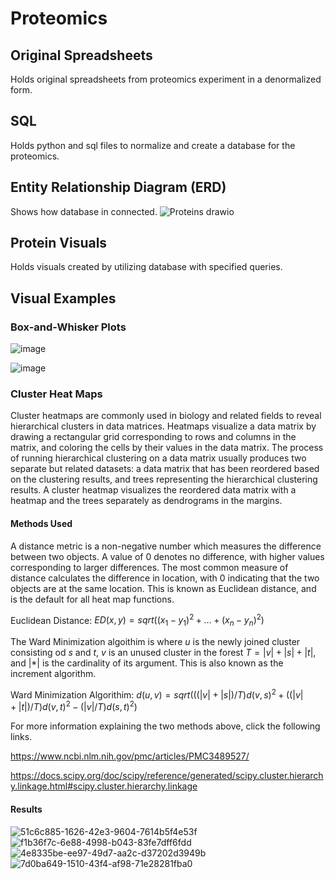 # Proteomics

## Original Spreadsheets
Holds original spreadsheets from proteomics experiment in a denormalized form. 

## SQL
Holds python and sql files to normalize and create a database for the proteomics.

## Entity Relationship Diagram (ERD)
Shows how database in connected.
![Proteins drawio](https://user-images.githubusercontent.com/104226913/212421498-6ed8f493-d52d-44bb-bf12-65cb74003b9f.png)

## Protein Visuals
Holds visuals created by utilizing database with specified queries.

## Visual Examples

### Box-and-Whisker Plots
![image](https://user-images.githubusercontent.com/104226913/212423238-197afc48-8b81-4db7-9c8b-f5f9c7b1ef2a.png)

![image](https://user-images.githubusercontent.com/104226913/212423256-9861cdf9-c313-411c-9190-1d71e95bf4ec.png)

### Cluster Heat Maps
Cluster heatmaps are commonly used in biology and related fields to reveal hierarchical clusters in data matrices. Heatmaps visualize a data matrix by drawing a rectangular grid corresponding to rows and columns in the matrix, and coloring the cells by their values in the data matrix. The process of running hierarchical clustering on a data matrix usually produces two separate but related datasets: a data matrix that has been reordered based on the clustering results, and trees representing the hierarchical clustering results. A cluster heatmap visualizes the reordered data matrix with a heatmap and the trees separately as dendrograms in the margins.

#### Methods Used
A distance metric is a non-negative number which measures the difference between two objects. A value of 0 denotes no difference, with higher values corresponding to larger differences. The most common measure of distance calculates the difference in location, with 0 indicating that the two objects are at the same location. This is known as Euclidean distance, and is the default for all heat map functions.

Euclidean Distance: $ED(x,y) = sqrt((x_1 - y_1)^2 + ... + (x_n - y_n)^2)$

The Ward Minimization algoithim is where $u$ is the newly joined cluster consisting od $s$ and $t$, $v$ is an unused cluster in the forest $T = |v| + |s| + |t|$, and $| * |$ is the cardinality of its argument. This is also known as the increment algorithm. 

Ward Minimization Algorithim: $d(u, v) = sqrt( ((|v|+|s|)/T)d(v,s)^2 + ((|v|+|t|)/T)d(v,t)^2 - (|v|/T)d(s,t)^2)$

For more information explaining the two methods above, click the following links. 

https://www.ncbi.nlm.nih.gov/pmc/articles/PMC3489527/

https://docs.scipy.org/doc/scipy/reference/generated/scipy.cluster.hierarchy.linkage.html#scipy.cluster.hierarchy.linkage

#### Results
![51c6c885-1626-42e3-9604-7614b5f4e53f](https://user-images.githubusercontent.com/104226913/213570213-127af06d-1219-4683-956a-ca4d2300da7d.png)
![f1b36f7c-6e88-4998-b043-83fe7dff6fdd](https://user-images.githubusercontent.com/104226913/213570245-2bec343d-fd5e-4eb6-852d-ab4641be768d.png)
![4e8335be-ee97-49d7-aa2c-d37202d3949b](https://user-images.githubusercontent.com/104226913/213570268-62e1f76a-5f0b-451f-8089-ad62a241fea5.png)
![7d0ba649-1510-43f4-af98-71e28281fba0](https://user-images.githubusercontent.com/104226913/213570284-a15c4631-ec68-4607-8ee5-feb3bad80dd8.png)

